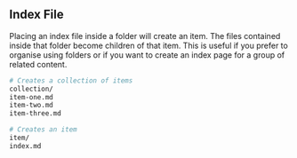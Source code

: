 ## Index File

Placing an index file inside a folder will create an item. The files contained inside that folder become children of that item. This is useful if you prefer to organise using folders or if you want to create an index page for a group of related content.

```bash
# Creates a collection of items
collection/
item-one.md
item-two.md
item-three.md

# Creates an item
item/
index.md
```